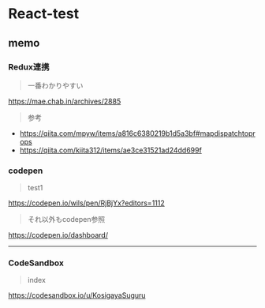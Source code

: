 # React-test

## memo

### Redux連携

> 一番わかりやすい

https://mae.chab.in/archives/2885

> 参考

* https://qiita.com/mpyw/items/a816c6380219b1d5a3bf#mapdispatchtoprops
* https://qiita.com/kiita312/items/ae3ce31521ad24dd699f

### codepen

> test1

https://codepen.io/wils/pen/RjBjYx?editors=1112

> それ以外もcodepen参照

https://codepen.io/dashboard/

----

### CodeSandbox

> index

https://codesandbox.io/u/KosigayaSuguru
